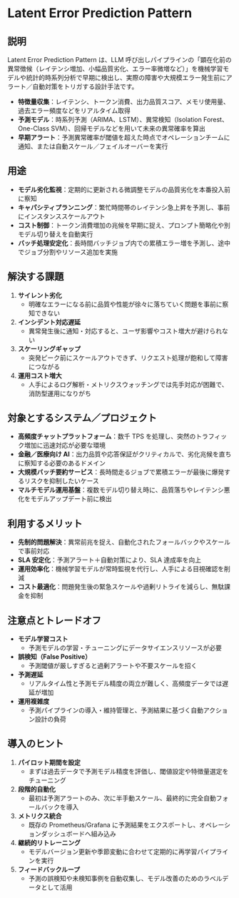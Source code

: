 # Latent Error Prediction Pattern

## 説明  
Latent Error Prediction Pattern は、LLM 呼び出しパイプラインの「顕在化前の異常徴候（レイテンシ増加、小幅品質劣化、エラー率微増など）」を機械学習モデルや統計的時系列分析で早期に検出し、実際の障害や大規模エラー発生前にアラート／自動対策をトリガする設計手法です。  
- **特徴量収集**：レイテンシ、トークン消費、出力品質スコア、メモリ使用量、過去エラー頻度などをリアルタイム取得  
- **予測モデル**：時系列予測（ARIMA、LSTM）、異常検知（Isolation Forest、One-Class SVM）、回帰モデルなどを用いて未来の異常確率を算出  
- **早期アラート**：予測異常確率が閾値を超えた時点でオペレーションチームに通知、または自動スケール／フェイルオーバーを実行  

## 用途  
- **モデル劣化監視**：定期的に更新される微調整モデルの品質劣化を本番投入前に察知  
- **キャパシティプランニング**：繁忙時間帯のレイテンシ急上昇を予測し、事前にインスタンススケールアウト  
- **コスト制御**：トークン消費増加の兆候を早期に捉え、プロンプト簡略化や別モデル切り替えを自動実行  
- **バッチ処理安定化**：長時間バッチジョブ内での累積エラー増を予測し、途中でジョブ分割やリソース追加を実施  

## 解決する課題  
1. **サイレント劣化**  
   - 明確なエラーになる前に品質や性能が徐々に落ちていく問題を事前に察知できない  
2. **インシデント対応遅延**  
   - 異常発生後に通知・対応すると、ユーザ影響やコスト増大が避けられない  
3. **スケーリングギャップ**  
   - 突発ピーク前にスケールアウトできず、リクエスト処理が飽和して障害につながる  
4. **運用コスト増大**  
   - 人手によるログ解析・メトリクスウォッチングでは先手対応が困難で、消防型運用になりがち  

## 対象とするシステム／プロジェクト  
- **高頻度チャットプラットフォーム**：数千 TPS を処理し、突然のトラフィック増加に迅速対応が必要な環境  
- **金融／医療向け AI**：出力品質や応答保証がクリティカルで、劣化兆候を直ちに察知する必要のあるドメイン  
- **大規模バッチ要約サービス**：長時間走るジョブで累積エラーが最後に爆発するリスクを抑制したいケース  
- **マルチモデル運用基盤**：複数モデル切り替え時に、品質落ちやレイテンシ悪化をモデルアップデート前に検出  

## 利用するメリット  
- **先制的問題解決**：異常前兆を捉え、自動化されたフォールバックやスケールで事前対応  
- **SLA 安定化**：予測アラート＋自動対策により、SLA 達成率を向上  
- **運用効率化**：機械学習モデルが常時監視を代行し、人手による目視確認を削減  
- **コスト最適化**：問題発生後の緊急スケールや過剰リトライを減らし、無駄課金を抑制  

## 注意点とトレードオフ  
- **モデル学習コスト**  
  - 予測モデルの学習・チューニングにデータサイエンスリソースが必要  
- **誤検知（False Positive）**  
  - 予測閾値が厳しすぎると過剰アラートや不要スケールを招く  
- **予測遅延**  
  - リアルタイム性と予測モデル精度の両立が難しく、高頻度データでは遅延が増加  
- **運用複雑度**  
  - 予測パイプラインの導入・維持管理と、予測結果に基づく自動アクション設計の負荷  

## 導入のヒント  
1. **パイロット期間を設定**  
   - まずは過去データで予測モデル精度を評価し、閾値設定や特徴量選定をチューニング  
2. **段階的自動化**  
   - 最初は予測アラートのみ、次に半手動スケール、最終的に完全自動フォールバックを導入  
3. **メトリクス統合**  
   - 既存の Prometheus/Grafana に予測結果をエクスポートし、オペレーションダッシュボードへ組み込み  
4. **継続的リトレーニング**  
   - モデルバージョン更新や季節変動に合わせて定期的に再学習パイプラインを実行  
5. **フィードバックループ**  
   - 予測の誤検知や未検知事例を自動収集し、モデル改善のためのラベルデータとして活用  
